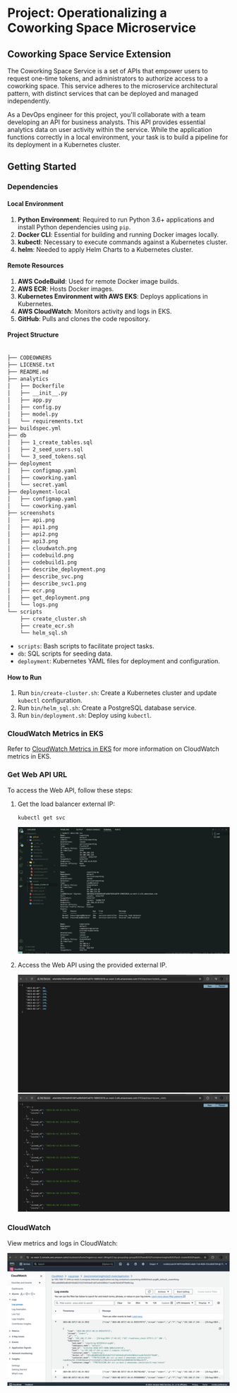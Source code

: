 # Project: Operationalizing a Coworking Space Microservice

## Coworking Space Service Extension

The Coworking Space Service is a set of APIs that empower users to request one-time tokens, and administrators to authorize access to a coworking space. This service adheres to the microservice architectural pattern, with distinct services that can be deployed and managed independently.

As a DevOps engineer for this project, you'll collaborate with a team developing an API for business analysts. This API provides essential analytics data on user activity within the service. While the application functions correctly in a local environment, your task is to build a pipeline for its deployment in a Kubernetes cluster.

## Getting Started

### Dependencies

#### Local Environment
1. **Python Environment**: Required to run Python 3.6+ applications and install Python dependencies using `pip`.
2. **Docker CLI**: Essential for building and running Docker images locally.
3. **kubectl**: Necessary to execute commands against a Kubernetes cluster.
4. **helm**: Needed to apply Helm Charts to a Kubernetes cluster.

#### Remote Resources

1. **AWS CodeBuild**: Used for remote Docker image builds.
2. **AWS ECR**: Hosts Docker images.
3. **Kubernetes Environment with AWS EKS**: Deploys applications in Kubernetes.
4. **AWS CloudWatch**: Monitors activity and logs in EKS.
5. **GitHub**: Pulls and clones the code repository.


#### Project Structure
```shell

├── CODEOWNERS
├── LICENSE.txt
├── README.md
├── analytics
│   ├── Dockerfile
│   ├── __init__.py
│   ├── app.py
│   ├── config.py
│   ├── model.py
│   └── requirements.txt
├── buildspec.yml
├── db
│   ├── 1_create_tables.sql
│   ├── 2_seed_users.sql
│   └── 3_seed_tokens.sql
├── deployment
│   ├── configmap.yaml
│   ├── coworking.yaml
│   └── secret.yaml
├── deployment-local
│   ├── configmap.yaml
│   └── coworking.yaml
├── screenshots
│   ├── api.png
│   ├── api1.png
│   ├── api2.png
│   ├── api3.png
│   ├── cloudwatch.png
│   ├── codebuild.png
│   ├── codebuild1.png
│   ├── describe_deployment.png
│   ├── describe_svc.png
│   ├── describe_svc1.png
│   ├── ecr.png
│   ├── get_deployment.png
│   └── logs.png
└── scripts
    ├── create_cluster.sh
    ├── create_ecr.sh
    └── helm_sql.sh
```

- `scripts`: Bash scripts to facilitate project tasks.
- `db`: SQL scripts for seeding data.
- `deployment`: Kubernetes YAML files for deployment and configuration.

#### How to Run

1. Run `bin/create-cluster.sh`: Create a Kubernetes cluster and update `kubectl` configuration.
2. Run `bin/helm_sql.sh`: Create a PostgreSQL database service.
3. Run `bin/deployment.sh`: Deploy using `kubectl`.

### CloudWatch Metrics in EKS

Refer to [CloudWatch Metrics in EKS](https://docs.aws.amazon.com/AmazonCloudWatch/latest/monitoring/install-CloudWatch-Observability-EKS-addon.html) for more information on CloudWatch metrics in EKS.

### Get Web API URL

To access the Web API, follow these steps:

1. Get the load balancer external IP:

   ```shell
   kubectl get svc
   ```

   ![Kubectl Get SVC](./screenshots/describe_svc.png)

2. Access the Web API using the provided external IP.

   ![Web API](./screenshots/api.png)
   ![Web API](./Screenshots/api1.png)

### CloudWatch

View metrics and logs in CloudWatch:

![CloudWatch](./screenshots/cloudwatch.png)
